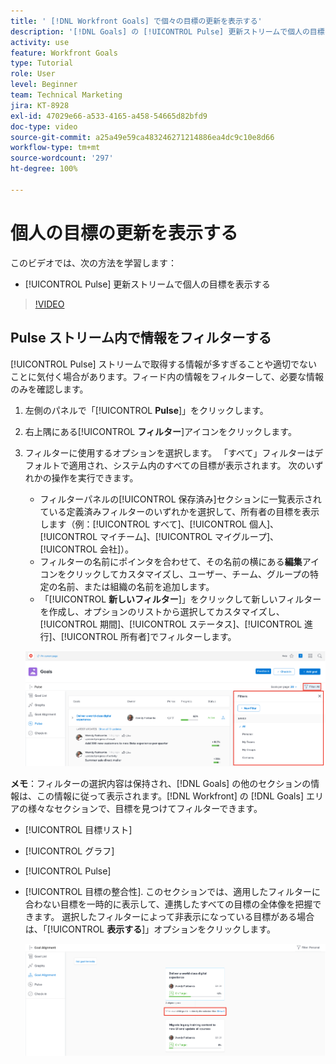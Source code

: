 ```yaml
---
title: ' [!DNL Workfront Goals] で個々の目標の更新を表示する'
description: '[!DNL Goals] の [!UICONTROL Pulse] 更新ストリームで個人の目標を表示する方法を学びます。'
activity: use
feature: Workfront Goals
type: Tutorial
role: User
level: Beginner
team: Technical Marketing
jira: KT-8928
exl-id: 47029e66-a533-4165-a458-54665d82bfd9
doc-type: video
source-git-commit: a25a49e59ca483246271214886ea4dc9c10e8d66
workflow-type: tm+mt
source-wordcount: '297'
ht-degree: 100%

---
```


# 個人の目標の更新を表示する

このビデオでは、次の方法を学習します：

* [!UICONTROL Pulse] 更新ストリームで個人の目標を表示する

>[!VIDEO](https://video.tv.adobe.com/v/335200/?quality=12&learn=on)

## Pulse ストリーム内で情報をフィルターする

[!UICONTROL Pulse] ストリームで取得する情報が多すぎることや適切でないことに気付く場合があります。フィード内の情報をフィルターして、必要な情報のみを確認します。

1. 左側のパネルで「[!UICONTROL **Pulse**]」をクリックします。
1. 右上隅にある&#x200B;[!UICONTROL **フィルター**]&#x200B;アイコンをクリックします。
1. フィルターに使用するオプションを選択します。 「すべて」フィルターはデフォルトで適用され、システム内のすべての目標が表示されます。 次のいずれかの操作を実行できます。

   * フィルターパネルの[!UICONTROL 保存済み]セクションに一覧表示されている定義済みフィルターのいずれかを選択して、所有者の目標を表示します（例：[!UICONTROL すべて]、[!UICONTROL 個人]、[!UICONTROL マイチーム]、[!UICONTROL マイグループ]、[!UICONTROL 会社]）。
   * フィルターの名前にポインタを合わせて、その名前の横にある&#x200B;**編集**&#x200B;アイコンをクリックしてカスタマイズし、ユーザー、チーム、グループの特定の名前、または組織の名前を追加します。
   * 「[!UICONTROL **新しいフィルター**]」をクリックして新しいフィルターを作成し、オプションのリストから選択してカスタマイズし、[!UICONTROL 期間]、[!UICONTROL ステータス]、[!UICONTROL 進行]、[!UICONTROL 所有者]でフィルターします。

   ![ の[!UICONTROL フィルター]パネルの画像[!DNL Workfront Goals]](assets/18-workfront-goals-pulse-stream.png)

**メモ**：フィルターの選択内容は保持され、[!DNL Goals] の他のセクションの情報は、この情報に従って表示されます。[!DNL Workfront] の [!DNL Goals] エリアの様々なセクションで、目標を見つけてフィルターできます。

* [!UICONTROL 目標リスト]
* [!UICONTROL グラフ]
* [!UICONTROL Pulse]
* [!UICONTROL 目標の整合性]. このセクションでは、適用したフィルターに合わない目標を一時的に表示して、連携したすべての目標の全体像を把握できます。 選択したフィルターによって非表示になっている目標がある場合は、「[!UICONTROL **表示する**]」オプションをクリックします。

  ![](assets/19-workfront-goals-filter-show-it.png)
